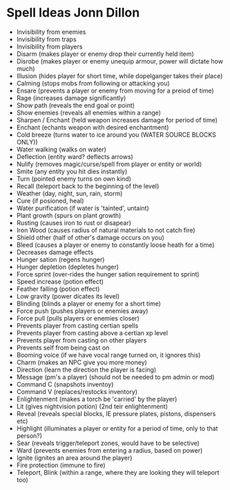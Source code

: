 # Spell Ideas Jonn Dillon

* Invisibility from enemies
* Invisibility from traps
* Invisibility from players
* Disarm (makes player or enemy drop their currently held item)
* Disrobe (makes player or enemy unequip armour, power will dictate how much)
* Illusion (hides player for short time, while dopelganger takes their place)
* Calming (stops mobs from following or attacking you)
* Ensare (prevents a player or enemy from moving for a preiod of time)
* Rage (increases damage significantly)
* Show path (reveals the end goal or point)
* Show enemies (reveals all enemies within a range)
* Sharpen / Enchant (held weapon increases damage for period of time)
* Enchant (echants weapon with desired enchantment)
* Cold breeze (turns water to ice around you (WATER SOURCE BLOCKS ONLY))
* Water walking (walks on water)
* Deflection (entity ward? deflects arrows)
* Nulify (removes magic/curse/spell from player or entity or world)
* Smite (any entity you hit dies instantly)
* Turn (pointed enemy turns on own kind)
* Recall (teleport back to the beginning of the level)
* Weather (day, night, sun, rain, storm)
* Cure (if posioned, heal)
* Water purification (if water is 'tainted', untaint)
* Plant growth (spurs on plant growth)
* Rusting (causes iron to rust or disapear)
* Iron Wood (causes radius of natural materials to not catch fire)
* Shield other (half of other's damage occurs on you)
* Bleed (causes a player or enemy to constantly loose heath for a time)
* Decreases damage effects
* Hunger sation (regens hunger)
* Hunger depletion (depletes hunger)
* Force sprint (over-rides the hunger sation requirement to sprint)
* Speed increase (potion effect)
* Feather falling (potion effect)
* Low gravity (power dicates its level)
* Blinding (blinds a player or enemy for a short time)
* Force push (pushes players or enemies away)
* Force pull (pulls players or enemies closer)
* Prevents player from casting certian spells
* Prevents player from casting above a certian xp level
* Prevents player from casting on other players
* Prevents self from being cast on
* Booming voice (if we have vocal range turned on, it ignores this)
* Charm (makes an NPC give you more money)
* Direction (learn the direction the player is facing)
* Message (pm's a player) (should not be needed to pm admin or mod)
* Command C (snapshots inventoy)
* Command V (replaces/restocks inventory)
* Enlightenment (makes a torch be 'carried' by the player)
* Lit (gives nightvision potion) (2nd teir enlightenment)
* Reveal (reveals special blocks, IE pressure plates, pistons, dispensers etc)
* Highlight (illuminates a player or entity for a period of time, only to that person?)
* Sear (reveals trigger/teleport zones, would have to be selective)
* Ward (prevents enemies from entering a radius, based on power)
* Ignite (ignites an area around the player)
* Fire protection (immune to fire)
* Teleport, Blink (within a range, where they are looking they will teleport too)